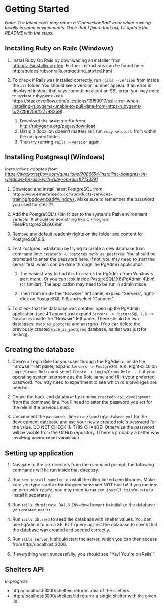 # Getting Started

*Note: The latest code may return a 'ConnectionBad' error when running locally in some environments. 
Once that I figure that out, I'll update the README with the steps.*

## Installing Ruby on Rails (Windows)

1. Install Ruby On Rails by downloading an installer from http://railsinstaller.org/en.
 Further instructions can be found here: http://guides.rubyonrails.org/getting_started.html

2. To check if Rails was installed correctly, run `rails --version` from inside the `api` folder. 
You should see a version number appear. If an error is displayed instead that says something about an SSL error, 
you may need to update rubygems (see https://stackoverflow.com/questions/19150017/ssl-error-when-installing-rubygems-unable-to-pull-data-from-https-rubygems-o/27298259#27298259).

    1. Download the latest zip file from http://rubygems.org/pages/download
    2. Unzip it (location doesn't matter) and run `ruby setup.rb` from within the unzipped folder.
    3. Then try running `rails --version` again.

## Installing Postgresql (Windows) 
*Instructions adapted from https://stackoverflow.com/questions/7086654/installing-postgres-on-windows-for-use-with-ruby-on-rails#7133391*

1. Download and install latest PostgreSQL from http://www.enterprisedb.com/products-services-training/pgdownload#windows. 
Make sure to remember the password you used for step ??.

2. Add the PostgreSQL's \bin folder to the system's Path environment variable. It should be something like C:\Program Files\PostgreSQL\9.6\bin.

3. Remove any default readonly rights on the folder and content for PostgreSQL\9.6.

4. Test Postgres installation by trying to create a new database from command line: `createdb -U postgres mydb_as_postgres`.
You should be prompted to enter the password here. If not, you may need to start the server first, which can be done
through the PgAdmin application. 

    1. The easiest way to find it is to search for PgAdmin from Window's start menu. 
    Or you can look inside PostgreSQL\9.6\PgAdmin 4\bin\ (or similar). The application may need to be run in admin mode.

    2. Then from inside the "Browser" left panel, expand "Servers", right-click on PostgreSQL 9.6, and select "Connect".

5. To check that the database was created, open up the PgAdmin application (see 4.1 above) and 
expand `Servers -> PostgreSQL 9.6 -> Databases` inside the "Browser" left panel. 
There should be two databases: `mydb_as_postgres` and `postgres`. 
(You can delete the previously created `mydb_as_postgres` database, as that was just for testing).

## Creating the database

1. Create a Login Role for your user through the PgAdmin. Inside the "Browser" left panel, expand `Servers -> PostgreSQL 9.6`. 
Right-click on `Login/Group Roles` and select `Create -> Login/Group Role...`. 
Put your operating system username as the Role name and fill in your preferred password. 
You may need to experiment to see which role privileges are needed.

2. Create the back-end database by running `createdb api_development` from the command line. You'll need to 
enter the password you set for the role in the previous step. 

3. Uncomment the `password: ` line in `api\config\database.yml` for the development database and use your newly created 
role's password for the value. DO NOT CHECK IN THIS CHANGE! Otherwise the password will be visible from the 
GitHub repository. (There's probably a better way involving environment variables.)

##  Setting up application

1. Navigate to the `api` directory from the command prompt; the following commands 
will be run inside that directory.

3. Run `gem install bundler` to install the other linked gem libraries.
  Make sure you type `bundler` for the gem name and NOT `bundle`!
  If you run into an error with `tzinfo`, you may need to run `gem install tzinfo-data` to install it separately.

4. Run `rails db:migrate RAILS_ENV=development` to initialize the database you created earlier.

5. Run `rails db:seed` to seed the database with shelter values. You can use PgAdmin to run a SELECT query
 against the database to check that the database was created and seeded correctly.

6. Run `rails server`. It should start the server, which you can then access from http://localhost:3000.

7. If everything went successfully, you should see "Yay! You're on Rails!".

## Shelters API
*In progress*

* http://localhost:3000/shelters returns a list of the shelters
* http://localhost:3000/shelters/:id returns a single shelter with the given :id

<!--# README

Additional cover:

* System dependencies

* Configuration

* Database creation

* Database initialization

* How to run the test suite

* Services (job queues, cache servers, search engines, etc.)

* Deployment instructions

-->